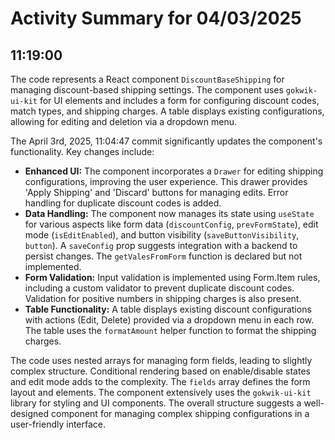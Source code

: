 # Activity Summary for 04/03/2025

## 11:19:00
The code represents a React component `DiscountBaseShipping` for managing discount-based shipping settings.  The component uses `gokwik-ui-kit` for UI elements and includes a form for configuring discount codes, match types, and shipping charges.  A table displays existing configurations, allowing for editing and deletion via a dropdown menu.

The April 3rd, 2025, 11:04:47 commit significantly updates the component's functionality. Key changes include:

* **Enhanced UI:**  The component incorporates a `Drawer` for editing shipping configurations, improving the user experience.  This drawer provides 'Apply Shipping' and 'Discard' buttons for managing edits.  Error handling for duplicate discount codes is added.
* **Data Handling:** The component now manages its state using `useState` for various aspects like form data (`discountConfig`, `prevFormState`), edit mode (`isEditEnabled`), and button visibility (`saveButtonVisibility`, `button`).  A `saveConfig` prop suggests integration with a backend to persist changes.  The `getValesFromForm` function is declared but not implemented.
* **Form Validation:** Input validation is implemented using Form.Item rules, including a custom validator to prevent duplicate discount codes.  Validation for positive numbers in shipping charges is also present.
* **Table Functionality:** A table displays existing discount configurations with actions (Edit, Delete) provided via a dropdown menu in each row.  The table uses the `formatAmount` helper function to format the shipping charges.


The code uses nested arrays for managing form fields, leading to slightly complex structure.  Conditional rendering based on enable/disable states and edit mode adds to the complexity.  The `fields` array defines the form layout and elements.  The component extensively uses the `gokwik-ui-kit` library for styling and UI components.  The overall structure suggests a well-designed component for managing complex shipping configurations in a user-friendly interface.

